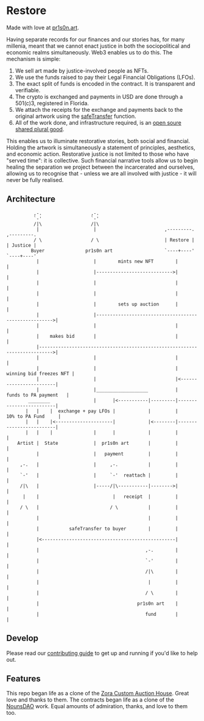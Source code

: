 # Restore

Made with love at [pr1s0n.art](https://pr1s0n.art).

Having separate records for our finances and our stories has, for many millenia, meant that we cannot enact justice in both the sociopolitical and economic realms simultaneously. Web3 enables us to do this. The mechanism is simple:

1. We sell art made by justice-involved people as NFTs.
2. We use the funds raised to pay their Legal Financial Obligations (LFOs).
3. The exact split of funds is encoded in the contract. It is transparent and verifiable.
4. The crypto is exchanged and payments in USD are done through a 501(c)3, registered in Florida.
5. We attach the receipts for the exchange and payments back to the original artwork using the [safeTransfer](https://medium.com/kanon-log/unleashing-god-mode-for-all-nfts-f432955b4c42) function.
6. All of the work done, and infrastructure required, is an [open soure shared plural good](https://papers.ssrn.com/sol3/papers.cfm?abstract_id=4105763).

This enables us to illuminate restorative stories, both social and financial. Holding the artwork is simultaneously a statement of principles, aesthetics, and economic action. Restorative justice is not limited to those who have "served time": it is collective. Such financial narrative tools allow us to begin healing the separation we project between the incarcerated and ourselves, allowing us to recognise that - unless we are all involved with justice - it will never be fully realised.

## Architecture

```
          ,-.                  ,-.
          `-'                  `-'
          /|\                  /|\
           |                    |                         ,---------.              ,---------.
          / \                  / \                        | Restore |              | Justice |
         Buyer               pr1s0n art                   `----+----'              `----+----'
           |                    |        mints new NFT        |                         |     
           |                    |---------------------------->|                         |     
           |                    |                             |                         |     
           |                    |                             |                         |     
           |                    |        sets up auction      |                         |     
           |                    |------------------------------------------------------>|     
           |                    |                             |                         |     
           |    makes bid       |                             |                         |     
           |--------------------------------------------------------------------------->|     
           |                    |                             |                         |     
           |                    |                             | winning bid freezes NFT |     
           |                    |                             |<------------------------|     
           |                    |___________________          |   funds to PA payment   |     
        ________                |      |<-----------|---------|-------------------------|     
       |   |    |  exchange + pay LFOs |            |         |      10% to PA Fund     |     
       |   |    |<---------------------|            |<--------|-------------------------|     
       |   |    |               |      |            |         |                         |     
    Artist |  State             |  pr1s0n art       |         |                         |     
           |                    |   payment         |         |                         |     
     ,-.   |                    |     ,-.           |         |                         |     
     `-'   |                    |     `-'  reattach |         |                         |     
     /|\   |                    |-----/|\-----------|-------->|                         |     
      |    |                           |   receipt  |         |                         |     
     / \   |                          / \           |         |                         |     
           |                                        |         |                         |     
           |           safeTransfer to buyer        |         |                         |     
           |<-------------------------------------------------|                         |     
           |                                       ,-.        |                         |     
           |                                       `-'        |                         |     
           |                                       /|\        |                         |     
           |                                        |         |                         |     
           |                                       / \        |                         |     
           |                                    pr1s0n art    |                         |     
           |                                       fund       |                         |         
```

## Develop

Please read our [contributing guide](./CONTRIBUTING.md) to get up and running if you'd like to help out.

## Features

This repo began life as a clone of the [Zora Custom Auction House](https://docs.zora.co/docs/guides/create-auction-house). Great love and thanks to them. The contracts began life as a clone of the [NounsDAO](https://github.com/nounsDAO/nouns-monorepo/tree/master/packages/nouns-contracts) work. Equal amounts of admiration, thanks, and love to them too.
